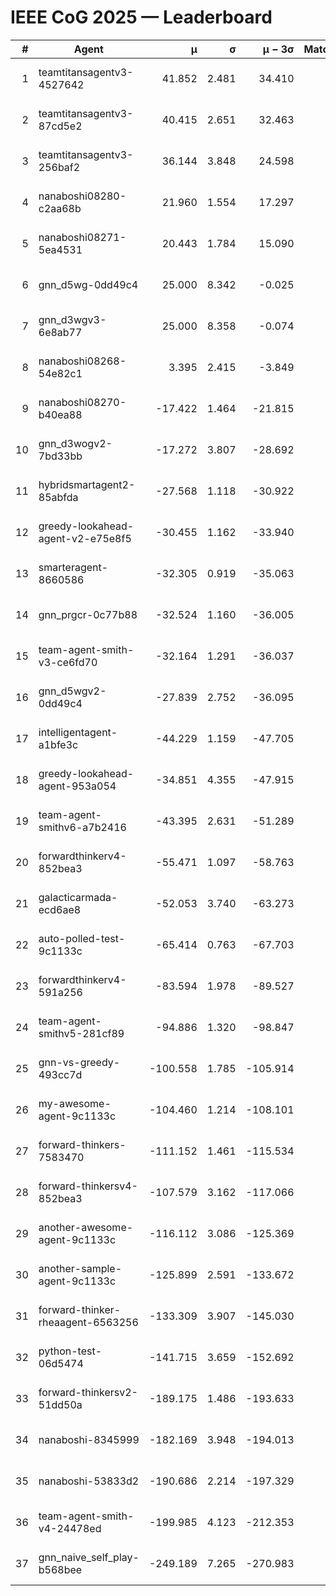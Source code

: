 # IEEE CoG 2025 — Leaderboard

| # | Agent | μ | σ | μ − 3σ | Matches | Updated |
|---:|---|---:|---:|---:|---:|---|
| 1 | teamtitansagentv3-4527642 | 41.852 | 2.481 | 34.410 | 420 | 2025-08-28 15:30 |
| 2 | teamtitansagentv3-87cd5e2 | 40.415 | 2.651 | 32.463 | 460 | 2025-08-28 15:30 |
| 3 | teamtitansagentv3-256baf2 | 36.144 | 3.848 | 24.598 | 240 | 2025-08-28 15:30 |
| 4 | nanaboshi08280-c2aa68b | 21.960 | 1.554 | 17.297 | 500 | 2025-08-28 15:30 |
| 5 | nanaboshi08271-5ea4531 | 20.443 | 1.784 | 15.090 | 560 | 2025-08-28 15:30 |
| 6 | gnn_d5wg-0dd49c4 | 25.000 | 8.342 | -0.025 | 20 | 2025-08-28 15:30 |
| 7 | gnn_d3wgv3-6e8ab77 | 25.000 | 8.358 | -0.074 | 60 | 2025-08-28 15:30 |
| 8 | nanaboshi08268-54e82c1 | 3.395 | 2.415 | -3.849 | 400 | 2025-08-28 15:30 |
| 9 | nanaboshi08270-b40ea88 | -17.422 | 1.464 | -21.815 | 520 | 2025-08-28 15:30 |
| 10 | gnn_d3wogv2-7bd33bb | -17.272 | 3.807 | -28.692 | 28 | 2025-08-28 15:30 |
| 11 | hybridsmartagent2-85abfda | -27.568 | 1.118 | -30.922 | 408 | 2025-08-28 15:30 |
| 12 | greedy-lookahead-agent-v2-e75e8f5 | -30.455 | 1.162 | -33.940 | 540 | 2025-08-28 15:30 |
| 13 | smarteragent-8660586 | -32.305 | 0.919 | -35.063 | 504 | 2025-08-28 15:30 |
| 14 | gnn_prgcr-0c77b88 | -32.524 | 1.160 | -36.005 | 300 | 2025-08-28 15:30 |
| 15 | team-agent-smith-v3-ce6fd70 | -32.164 | 1.291 | -36.037 | 518 | 2025-08-28 15:30 |
| 16 | gnn_d5wgv2-0dd49c4 | -27.839 | 2.752 | -36.095 | 20 | 2025-08-28 15:30 |
| 17 | intelligentagent-a1bfe3c | -44.229 | 1.159 | -47.705 | 325 | 2025-08-28 15:30 |
| 18 | greedy-lookahead-agent-953a054 | -34.851 | 4.355 | -47.915 | 320 | 2025-08-28 15:30 |
| 19 | team-agent-smithv6-a7b2416 | -43.395 | 2.631 | -51.289 | 440 | 2025-08-28 15:30 |
| 20 | forwardthinkerv4-852bea3 | -55.471 | 1.097 | -58.763 | 398 | 2025-08-28 15:30 |
| 21 | galacticarmada-ecd6ae8 | -52.053 | 3.740 | -63.273 | 420 | 2025-08-28 15:30 |
| 22 | auto-polled-test-9c1133c | -65.414 | 0.763 | -67.703 | 440 | 2025-08-28 15:30 |
| 23 | forwardthinkerv4-591a256 | -83.594 | 1.978 | -89.527 | 394 | 2025-08-28 15:30 |
| 24 | team-agent-smithv5-281cf89 | -94.886 | 1.320 | -98.847 | 280 | 2025-08-28 15:30 |
| 25 | gnn-vs-greedy-493cc7d | -100.558 | 1.785 | -105.914 | 240 | 2025-08-28 15:30 |
| 26 | my-awesome-agent-9c1133c | -104.460 | 1.214 | -108.101 | 380 | 2025-08-28 15:30 |
| 27 | forward-thinkers-7583470 | -111.152 | 1.461 | -115.534 | 440 | 2025-08-28 15:30 |
| 28 | forward-thinkersv4-852bea3 | -107.579 | 3.162 | -117.066 | 289 | 2025-08-28 15:30 |
| 29 | another-awesome-agent-9c1133c | -116.112 | 3.086 | -125.369 | 320 | 2025-08-28 15:30 |
| 30 | another-sample-agent-9c1133c | -125.899 | 2.591 | -133.672 | 520 | 2025-08-28 15:30 |
| 31 | forward-thinker-rheaagent-6563256 | -133.309 | 3.907 | -145.030 | 464 | 2025-08-28 15:30 |
| 32 | python-test-06d5474 | -141.715 | 3.659 | -152.692 | 400 | 2025-08-28 15:30 |
| 33 | forward-thinkersv2-51dd50a | -189.175 | 1.486 | -193.633 | 404 | 2025-08-28 15:30 |
| 34 | nanaboshi-8345999 | -182.169 | 3.948 | -194.013 | 360 | 2025-08-28 15:30 |
| 35 | nanaboshi-53833d2 | -190.686 | 2.214 | -197.329 | 440 | 2025-08-28 15:30 |
| 36 | team-agent-smith-v4-24478ed | -199.985 | 4.123 | -212.353 | 458 | 2025-08-28 15:30 |
| 37 | gnn_naive_self_play-b568bee | -249.189 | 7.265 | -270.983 | 240 | 2025-08-28 15:30 |
